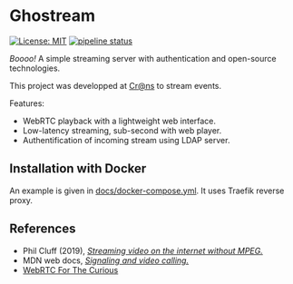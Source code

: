 # Ghostream

[![License: MIT](https://img.shields.io/badge/License-MIT-blue.svg)](LICENSE)
[![pipeline status](https://gitlab.crans.org/nounous/ghostream/badges/master/pipeline.svg)](https://gitlab.crans.org/nounous/ghostream/commits/master)

*Boooo!* A simple streaming server with authentication and open-source technologies.

This project was developped at [Cr@ns](https://crans.org/) to stream events.

Features:

-   WebRTC playback with a lightweight web interface.
-   Low-latency streaming, sub-second with web player.
-   Authentification of incoming stream using LDAP server.

## Installation with Docker

An example is given in [docs/docker-compose.yml](doc/docker-compose.yml).
It uses Traefik reverse proxy.

## References

-   Phil Cluff (2019), *[Streaming video on the internet without MPEG.](https://mux.com/blog/streaming-video-on-the-internet-without-mpeg/)*
-   MDN web docs, *[Signaling and video calling.](https://developer.mozilla.org/en-US/docs/Web/API/WebRTC_API/Signaling_and_video_calling)*
-   [WebRTC For The Curious](https://webrtcforthecurious.com/)
